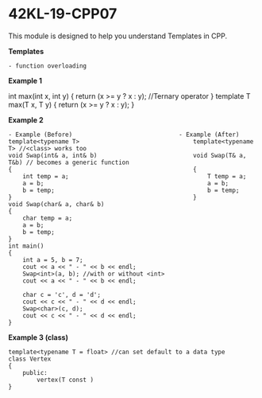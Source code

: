 # 42KL-19-CPP07

This module is designed to help you understand Templates in CPP.

**Templates**

	- function overloading

**Example 1**

int max(int x, int y)
{
	return (x >= y ? x : y); //Ternary operator
}
template<typname T>
T max(T x, T y)
{
	return (x >= y ? x : y);
}

**Example 2**

	- Example (Before)								- Example (After)
	template<typename T>								template<typename T> //<class> works too
	void Swap(int& a, int& b)							void Swap(T& a, T&b) // becomes a generic function
	{													{
		int temp = a;										T temp = a;
		a = b;												a = b;
		b = temp;											b = temp;
	}													}
	void Swap(char& a, char& b)							
	{
		char temp = a;
		a = b;
		b = temp;
	}
	int main()											
	{													
		int a = 5, b = 7;																
		cout << a << " - " << b << endl;
		Swap<int>(a, b); //with or without <int>
		cout << a << " - " << b << endl;

		char c = 'c', d = 'd';
		cout << c << " - " << d << endl;
		Swap<char>(c, d);
		cout << c << " - " << d << endl;
	}
	
**Example 3 (class)**

	template<typename T = float> //can set default to a data type
	class Vertex
	{
		public:
			vertex(T const )
	}

